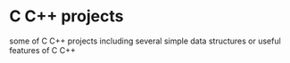 # C C++ projects

some of C C++ projects including several simple data structures or useful features of C C++
